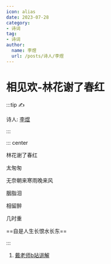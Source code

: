 ```yaml
---
icon: alias
date: 2023-07-28
category:
- 诗词
tag:
- 诗词
author:
  name: 李煜
  url: /posts/诗人/李煜
---
```


# 相见欢-林花谢了春红


<!-- more -->

:::tip ✍️

诗人: [李煜](../../诗人/李煜.md)

:::

::: center

林花谢了春红

太匆匆

无奈朝来寒雨晚来风

胭脂泪

相留醉

几时重

==自是人生长恨水长东==

:::



1. [戴老师b站讲解](https://www.bilibili.com/video/BV1jz4y1t7zz/)

<BiliBili bvid="BV1jz4y1t7zz" />


